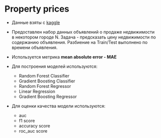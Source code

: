 # Property prices
+ Данные взяты с [kaggle](https://www.kaggle.com/c/introml-2020-property-prices/data)

+ Предоставлен набор данных объявлений о продаже недвижимости в некотором городе N. Задача - предсказать цену недвижимости по содержанию объявления. 
Разбиение на Train/Test выполнено по времени объявления.

+ Используется метрика **mean absolute error - MAE**

+ Для построения моделей используются: 
    + Random Forest Classifier
    + Gradient Boosting Classifier 
    + Random Forest Regressor
    + Linear Regression
    + Gradient Boosting Regressor

+ Для оценки качества модели используются: 
    + auc
    + f1 score
    + accuracy score 
    + roc_auc score

